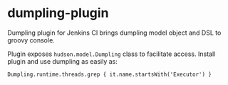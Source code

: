 dumpling-plugin
===============

Dumpling plugin for Jenkins CI brings dumpling model object and DSL to groovy console.

Plugin exposes `hudson.model.Dumpling` class to facilitate access. Install plugin and use dumpling as easily as:


    Dumpling.runtime.threads.grep { it.name.startsWith('Executor') }

